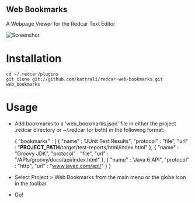Web Bookmarks
-------------

A Webpage Viewer for the Redcar Text Editor

![Screenshot](http://github.com/kattrali/redcar-web-bookmarks/raw/master/Screenshot.png "Example usage")

Installation
============

    cd ~/.redcar/plugins
    git clone git://github.com/kattrali/redcar-web-bookmarks.git web_bookmarks

Usage
=====

 * Add bookmarks to a 'web_bookmarks.json' file in either the project .redcar directory or ~/.redcar (or both) in the following format:

    {
        "bookmarks" : [
            {
                "name" : "JUnit Test Results",
                "protocol" : "file",
                "url"  : "__PROJECT_PATH__/target/test-reports/html/index.html"
            },
            {
                "name" : "Groovy JDK",
                "protocol" : "file",
                "url"  : "/APIs/groovy/docs/api/index.html"
            },
            {
                "name" : "Java 6 API",
                "protocol" : "http",
                "url"  : "www.javac.com/api/"
            }
    }

 * Select Project > Web Bookmarks from the main menu or the globe icon in the toolbar
 * Go!